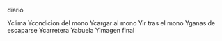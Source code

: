 diario

Yclima
Ycondicion del mono
Ycargar al mono
Yir tras el mono
Yganas de escaparse
Ycarretera
Yabuela
Yimagen final